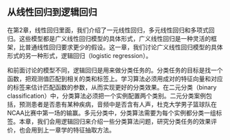 ## 从线性回归到逻辑回归

在第2章，线性回归里面，我们介绍了一元线性回归，多元线性回归和多项式回归。这些模型都是广义线性回归模型的具体形式，广义线性回归是一种灵活的框架，比普通线性回归要求更少的假设。这一章，我们讨论广义线性回归模型的具体形式的另一种形式，逻辑回归（logistic regression）。

和前面讨论的模型不同，逻辑回归是用来做分类任务的。分类任务的目标是找一个函数，把观测值匹配到相关的类和标签上。学习算法必须用成对的特征向量和对应的标签来估计匹配函数的参数，从而实现更好的分类效果。在二元分类（binary classification）中，分类算法必须把一个实例配置两个类别。二元分类案例包括，预测患者是否患有某种疾病，音频中是否含有人声，杜克大学男子篮球队在NCAA比赛中第一场的输赢。多元分类中，分类算法需要为每个实例都分类一组标签。本章，我们会用逻辑回归来介绍一些分类算法问题，研究分类任务的效果评价，也会用到上一章学的特征抽取方法。
